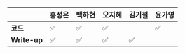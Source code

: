 |              | 홍성은 | 백하현 | 오지혜 | 김기철 | 윤가영 |
| ------------ | ------ | ------ | ------ | ------ | ------------ |
| **코드**     |:white_check_mark:|:white_check_mark:| :white_check_mark: |        | :white_check_mark:|
| **Write-up** |:white_check_mark:|:white_check_mark:| :white_check_mark: |   :white_check_mark:     |        |
